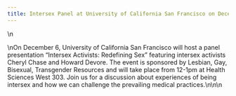 ```yaml
---
title: Intersex Panel at University of California San Francisco on December 6
---
```


 \n

\nOn December 6, University of California San Francisco will host a panel presentation &#8220;Intersex Activists: Redefining Sex&#8221; featuring intersex activists Cheryl Chase and Howard Devore. The event is sponsored by Lesbian, Gay, Bisexual, Transgender Resources and will take place from 12-1pm at Health Sciences West 303. Join us for a discussion about experiences of being intersex and how we can challenge the prevailing medical practices.\n\n\n